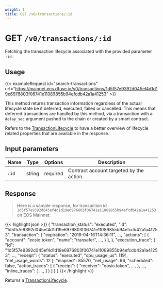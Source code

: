 ```yaml
---
weight: 1
title: GET /v0/transactions/:id
---
```


# GET `/v0/transactions/:id`

Fetching the transaction lifecycle associated with the provided parameter `:id`.


## Usage

{{< exampleRequest id="search-transactions" url="https://mainnet.eos.dfuse.io/v0/transactions/1d5f57e9392d045ef4d1d19e6976803f06741e11089855b94efcdb42a1a41253" >}}

This method returns transaction information regardless of the actual lifecycle
state be it deferred, executed, failed or cancelled. This means that deferred
transactions are handled by this method, via a transaction with a `delay_sec`
argument pushed to the chain or created by a smart contract.

Refers to the [TransactionLifecycle](#type-TransactionLifecycle) to have a better
overview of lifecycle related properties that are available in the response.

## Input parameters

Name | Type | Options | Description
-----|------|---------|------------
`:id` | string | required | Contract account targeted by the action.

## Response

> Here is a sample response, for transaction id `1d5f57e9392d045ef4d1d19e6976803f06741e11089855b94efcdb42a1a41253` on EOS Mainnet:

{{< highlight json >}}
{
  "transaction_status": "executed",
  "id": "1d5f57e9392d045ef4d1d19e6976803f06741e11089855b94efcdb42a1a41253",
  "transaction": {
    "expiration": "2019-04-16T14:36:11",
    ...,
    "actions": [
      {
        "account": "eosio.token",
        "name": "transafer",
        ...,
      }
    ],
  },
  "execution_trace": {
    "id": "1d5f57e9392d045ef4d1d19e6976803f06741e11089855b94efcdb42a1a41253",
    ...,
    "receipt": {
      "status": "executed",
      "cpu_usage_us": 1191,
      "net_usage_words": 12
    },
    "elapsed": 85570,
    "net_usage": 96,
    "scheduled": false,
    "action_traces": [
      {
        "receipt": {
          "receiver": "eosio.token",
          ...,
        },
        ...,
        "inline_traces": [
          ...,
        ]
      }
    ]
  }
}
{{< /highlight >}}

Returns a [TransactionLifecycle](#type-TransactionLifecycle).